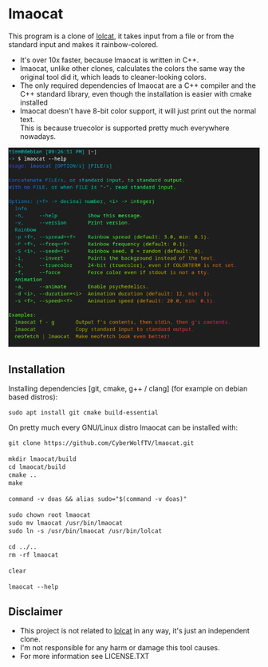 # lmaocat
This program is a clone of [lolcat](https://github.com/busyloop/lolcat), it takes input from a file or from the standard input and makes it rainbow-colored.
- It's over 10x faster, because lmaocat is written in C++.
- lmaocat, unlike other clones, calculates the colors the same way
  the original tool did it, which leads to cleaner-looking colors.
- The only required dependencies of lmaocat are a C++ compiler and the
  C++ standard library, even though the installation is easier with cmake installed
- lmaocat doesn't have 8-bit color support, it will just print out the normal text.<br>
  This is because truecolor is supported pretty much everywhere nowadays.

![Could not load Image!](./assets/help.png "lmaocat --help")

## Installation
Installing dependencies [git, cmake, g++ / clang] (for example on debian based distros):
```shell
sudo apt install git cmake build-essential
```

On pretty much every GNU/Linux distro lmaocat can be installed with:
```shell
git clone https://github.com/CyberWolfTV/lmaocat.git

mkdir lmaocat/build
cd lmaocat/build
cmake ..
make

command -v doas && alias sudo="$(command -v doas)"

sudo chown root lmaocat
sudo mv lmaocat /usr/bin/lmaocat
sudo ln -s /usr/bin/lmaocat /usr/bin/lolcat

cd ../..
rm -rf lmaocat

clear

lmaocat --help
```


## Disclaimer
- This project is not related to [lolcat](https://github.com/busyloop/lolcat) in any way, it's just an independent clone.
- I'm not responsible for any harm or damage this tool causes.
- For more information see LICENSE.TXT
